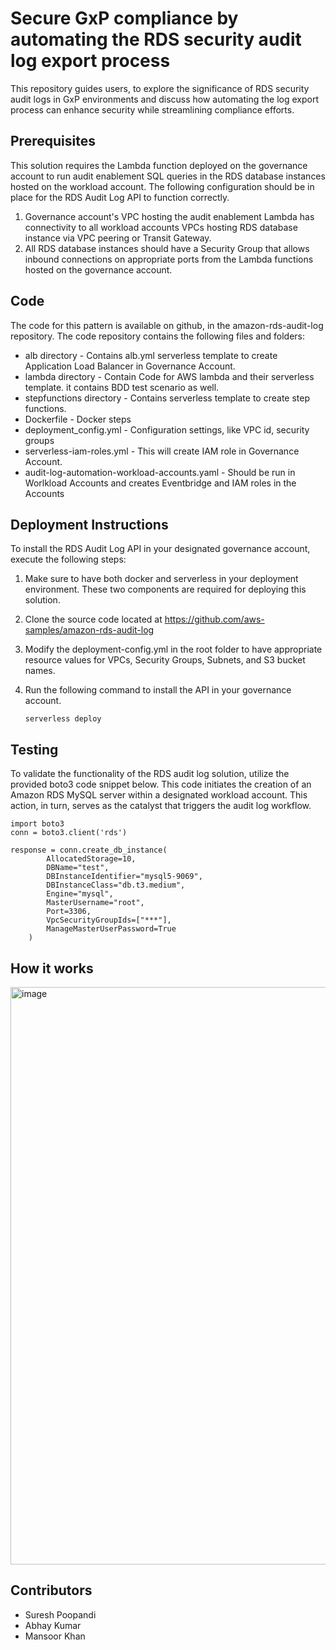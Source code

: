 # Secure GxP compliance by automating the RDS security audit log export process

This repository guides users, to explore the significance of RDS security audit logs in GxP environments and
discuss how automating the log export process can enhance security while streamlining
compliance efforts.


## Prerequisites

This solution requires the Lambda function deployed on the governance account to run audit enablement SQL queries in the RDS database instances hosted on the workload account. The following configuration should be in place for the RDS Audit Log API to function correctly.  

1. Governance account's VPC hosting the audit enablement Lambda has connectivity to all workload accounts VPCs hosting RDS database instance via VPC peering or Transit Gateway. 
2. All RDS database instances should have a Security Group that allows inbound connections on appropriate ports from the Lambda functions hosted on the governance account. 


## Code

The code for this pattern is available on github, in the amazon-rds-audit-log repository. The code repository contains the following files and folders:
* alb directory - Contains alb.yml serverless template to create Application Load Balancer in Governance Account.
* lambda directory - Contain Code for AWS lambda and their serverless template. it contains BDD test scenario as well.
* stepfunctions directory - Contains serverless template to create step functions.
* Dockerfile - Docker steps 
* deployment_config.yml - Configuration settings, like VPC id, security groups
* serverless-iam-roles.yml - This will create IAM role in Governance Account.
* audit-log-automation-workload-accounts.yaml - Should be run in Worlkload Accounts and creates Eventbridge and IAM roles in the Accounts
  

## Deployment Instructions

To install the RDS Audit Log API in your designated governance account, execute the following steps:


1. Make sure to have both docker and serverless in your deployment environment.  These two components are required for deploying this solution. 
2. Clone the source code located at https://github.com/aws-samples/amazon-rds-audit-log
3. Modify the deployment-config.yml in the root folder to have appropriate resource values for VPCs, Security Groups, Subnets, and S3 bucket names. 
4. Run the following command to install the API in your governance account.

    `serverless deploy`


## Testing

To validate the functionality of the RDS audit log solution, utilize the provided boto3 code snippet below. This code initiates the creation of an Amazon RDS MySQL server within a designated workload account. This action, in turn, serves as the catalyst that triggers the audit log workflow.
```
import boto3
conn = boto3.client('rds')

response = conn.create_db_instance(
        AllocatedStorage=10,
        DBName="test",
        DBInstanceIdentifier="mysql5-9069",
        DBInstanceClass="db.t3.medium",
        Engine="mysql",
        MasterUsername="root",
        Port=3306,
        VpcSecurityGroupIds=["***"],
        ManageMasterUserPassword=True
    )
```
## How it works

<img width="924" alt="image" src="https://github.com/aws-samples/amazon-rds-audit-log/assets/31387408/a7ec063e-c56a-4f97-ba7c-df5b11493b1f">

## Contributors
* Suresh Poopandi
* Abhay Kumar
* Mansoor Khan
